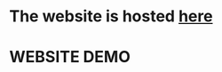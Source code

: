 # The website is hosted <a href="here https://brigetjunior.github.io/Simple-Web-Coding-Blog/"> here</a>

# WEBSITE DEMO
